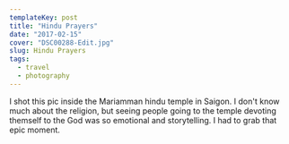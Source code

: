```yaml
---
templateKey: post
title: "Hindu Prayers"
date: "2017-02-15"
cover: "DSC00288-Edit.jpg"
slug: Hindu Prayers
tags:
  - travel
  - photography
---
```


I shot this pic inside the Mariamman hindu temple in Saigon. I don't know much about the religion, but seeing people going to the temple devoting themself to the God was so emotional and storytelling. I had to grab that epic moment.

